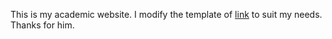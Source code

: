 This is my academic website. I modify the template of [link](http://svmiller.com/blog/2015/08/create-your-website-in-jekyll/) to suit my needs. Thanks for him.
